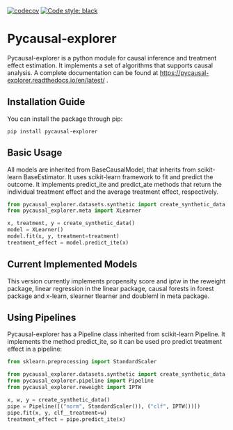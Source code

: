 [![codecov](https://codecov.io/gh/gotolino/pycausal-explorer/branch/main/graph/badge.svg?token=5W6KVR73GJ)](https://codecov.io/gh/gotolino/pycausal-explorer)
[![Code style: black](https://img.shields.io/badge/code%20style-black-000000.svg)](https://github.com/psf/black)

# Pycausal-explorer #

Pycausal-explorer is a python module for causal inference and treatment effect estimation. It implements a set of 
algorithms that supports causal analysis.
A complete documentation can be found at https://pycausal-explorer.readthedocs.io/en/latest/ .

## Installation Guide ##

You can install the package through pip:

``pip install pycausal-explorer``

## Basic Usage ##
All models are inherited from BaseCausalModel, that inherits from scikit-learn BaseEstimator. 
It uses scikit-learn framework to fit and predict the outcome. It implements predict_ite and predict_ate
methods that return the individual treatment effect and the average treatment effect, respectively.
```python
from pycausal_explorer.datasets.synthetic import create_synthetic_data
from pycausal_explorer.meta import XLearner

x, treatment, y = create_synthetic_data()
model = XLearner()
model.fit(x, y, treatment=treatment)
treatment_effect = model.predict_ite(x)
```

## Current Implemented Models ##
This version currently implements propensity score and iptw in the reweight package, linear regression in the linear package, causal forests in forest package and x-learn, slearner tlearner and doubleml in meta package. 

## Using Pipelines ##

Pycausal-explorer has a Pipeline class inherited from scikit-learn Pipeline. 
It implements the method predict_ite, so it can be used pro predict treatment effect in a pipeline:
```python
from sklearn.preprocessing import StandardScaler

from pycausal_explorer.datasets.synthetic import create_synthetic_data
from pycausal_explorer.pipeline import Pipeline
from pycausal_explorer.reweight import IPTW

x, w, y = create_synthetic_data()
pipe = Pipeline([("norm", StandardScaler()), ("clf", IPTW())])
pipe.fit(x, y, clf__treatment=w)
treatment_effect = pipe.predict_ite(x)
```
